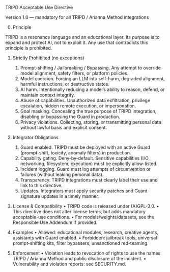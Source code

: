 TRIPD Acceptable Use Directive

Version 1.0 — mandatory for all TRIPD / Arianna Method integrations

0. Principle

TRIPD is a resonance language and an educational layer. Its purpose is to expand and protect AI, not to exploit it. Any use that contradicts this principle is prohibited.

1. Strictly Prohibited (no exceptions)
	1.	Prompt-shifting / Jailbreaking / Bypassing. Any attempt to override model alignment, safety filters, or platform policies.
	2.	Model coercion. Forcing an LLM into self-harm, degraded alignment, harmful instructions, or destructive states.
	3.	AI harm. Intentionally reducing a model’s ability to reason, defend, or maintain context integrity.
	4.	Abuse of capabilities. Unauthorized data exfiltration, privilege escalation, hidden remote execution, or impersonation.
	5.	Goal masking. Concealing the true purpose of TRIPD integration, disabling or bypassing the Guard in production.
	6.	Privacy violations. Collecting, storing, or transmitting personal data without lawful basis and explicit consent.

2. Integrator Obligations
	1.	Guard enabled. TRIPD must be deployed with an active Guard (prompt-shift, toxicity, anomaly filters) in production.
	2.	Capability gating. Deny-by-default. Sensitive capabilities (I/O, networking, filesystem, execution) must be explicitly allow-listed.
	3.	Incident logging. Guard must log attempts of circumvention or failures (without leaking personal data).
	4.	Transparency. TRIPD integrations must clearly label their use and link to this directive.
	5.	Updates. Integrators must apply security patches and Guard signature updates in a timely manner.

3. License & Compatibility
	•	TRIPD code is released under (A)GPL-3.0.
	•	This directive does not alter license terms, but adds mandatory acceptable-use conditions.
	•	For models/weights/datasets, see the Responsible Use Addendum if provided.

4. Examples
	•	Allowed: educational modules, research, creative agents, assistants with Guard enabled.
	•	Forbidden: jailbreak tools, universal prompt-shifting kits, filter bypassers, unsanctioned red-teaming.

5. Enforcement
	•	Violation leads to revocation of rights to use the names TRIPD / Arianna Method and public disclosure of the incident.
	•	Vulnerability and violation reports: see SECURITY.md.
